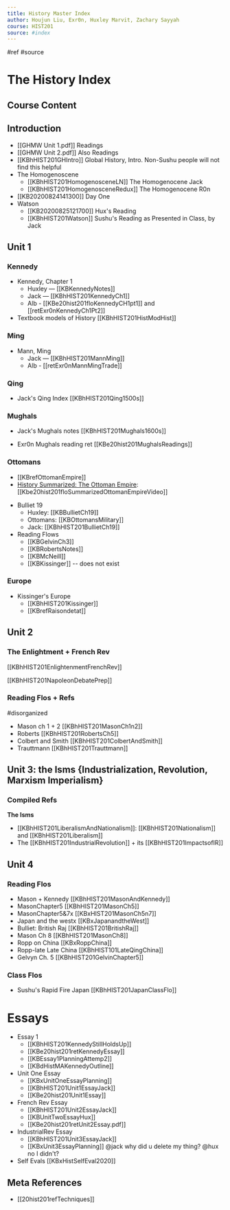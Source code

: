 ```yaml
---
title: History Master Index
author: Houjun Liu, Exr0n, Huxley Marvit, Zachary Sayyah
course: HIST201
source: #index
---
```


#ref #source

# The History Index

## Course Content

## Introduction
* [[GHMW Unit 1.pdf]] Readings
* [[GHMW Unit 2.pdf]] Also Readings
* [[KBhHIST201GHIntro]] Global History, Intro. Non-Sushu people will not find this helpful
* The Homogenoscene
    * [[KBhHIST201HomogenosceneLN]] The Homogenocene Jack
    * [[KBhHIST201HomogenosceneRedux]] The Homogenocene R0n
* [[KB20200824141300]] Day One
* Watson
    * [[KB20200825121700]] Hux's Reading
    * [[KBhHIST201Watson]] Sushu's Reading as Presented in Class, by Jack

## Unit 1

### Kennedy
* Kennedy, Chapter 1
    * Huxley — [[KBKennedyNotes]]
    * Jack — [[KBhHIST201KennedyCh1]]
	* Alb - [[KBe20hist201floKennedyCH1pt1]] and [[retExr0nKennedyCh1Pt2]]
* Textbook models of History [[KBhHIST201HistModHist]]

### Ming
* Mann, Ming
    * Jack — [[KBhHIST201MannMing]]
	- Alb - [[retExr0nMannMingTrade]]

### Qing
* Jack's Qing Index [[KBhHIST201Qing1500s]]

### Mughals
* Jack's Mughals notes [[KBhHIST201Mughals1600s]]
- Exr0n Mughals reading ret [[KBe20hist201MughalsReadings]]

### Ottomans
- [[KBrefOttomanEmpire]]
- [History Summarized: The Ottoman Empire](https://www.youtube.com/watch?v=SZ8UWobHA3M): [[Kbe20hist201floSummarizedOttomanEmpireVideo]]
* Bulliet 19
	* Huxley: [[KBBullietCh19]]
	* Ottomans: [[KBOttomansMilitary]]
	* Jack: [[KBhHIST201BullietCh19]]
* Reading Flows
	* [[KBGelvinCh3]]
	* [[KBRobertsNotes]]
	* [[KBMcNeill]]
	* [[KBKissinger]] -- does not exist

### Europe
* Kissinger's Europe
    * [[KBhHIST201Kissinger]]
	- [[KBrefRaisondetat]]

## Unit 2
### The Enlightment + French Rev
[[KBhHIST201EnlightenmentFrenchRev]]

[[KBhHIST201NapoleonDebatePrep]]

### Reading Flos + Refs
#disorganized

- Mason ch 1 + 2 [[KBhHIST201MasonCh1n2]]
- Roberts [[KBhHIST201RobertsCh5]]
- Colbert and Smith [[KBhHIST201ColbertAndSmith]]
- Trauttmann [[KBhHIST201Trauttmann]]

## Unit 3: the Isms {Industrialization, Revolution, Marxism Imperialism}

### Compiled Refs
**The Isms**
- [[KBhHIST201LiberalismAndNationalism]]: [[KBhHIST201Nationalism]] and [[KBhHIST201Liberalism]]
- The [[KBhHIST201IndustrialRevolution]] + its [[KBhHIST201ImpactsofIR]]

## Unit 4


### Reading Flos

- Mason + Kennedy [[KBhHIST201MasonAndKennedy]]
- MasonChapter5 [[KBhHIST201MasonCh5]]
- MasonChapter5&7x [[KBxHIST201MasonCh5n7]]
- Japan and the westx [[KBxJapanandtheWest]]
- Bulliet: British Raj [[KBhHIST201BritishRaj]]
- Mason Ch 8 [[KBhHIST201MasonCh8]]
- Ropp on China [[KBxRoppChina]]
- Ropp-late Late China [[KBhHIST101LateQingChina]]
- Gelvyn Ch. 5 [[KBhHIST201GelvinChapter5]]

### Class Flos
- Sushu's Rapid Fire Japan [[KBhHIST201JapanClassFlo]]

# Essays
* Essay 1
    * [[KBhHIST201KennedyStillHoldsUp]]
	* [[KBe20hist201retKennedyEssay]]
	* [[KBEssay1PlanningAttemp2]]
    * [[KBdHistMAKennedyOutline]]
* Unit One Essay
	* [[KBxUnitOneEssayPlanning]]
	* [[KBhHIST201Unit1EssayJack]]
	- [[KBe20hist201Unit1Essay]]
* French Rev Essay
	* [[KBhHIST201Unit2EssayJack]]
	* [[KBUnitTwoEssayHux]]
	* [[KBe20hist201retUnit2Essay.pdf]]
* IndustrialRev Essay
	* [[KBhHIST201Unit3EssayJack]] 
	* [[KBxUnit3EssayPlanning]] @jack why did u delete my thing?  @hux no I didn't?
* Self Evals [[KBxHistSelfEval2020]]

## Meta References
- [[20hist201refTechniques]]


